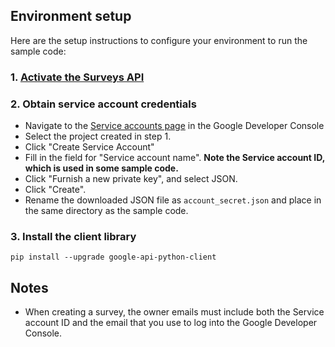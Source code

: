 ## Environment setup

Here are the setup instructions to configure your environment to run the sample code:

### 1. [Activate the Surveys API][1]

### 2. Obtain service account credentials
* Navigate to the [Service accounts page][2] in the Google Developer Console
* Select the project created in step 1.
* Click "Create Service Account"
* Fill in the field for "Service account name".  **Note the Service account ID, which is used in some sample code.**
* Click "Furnish a new private key", and select JSON.
* Click "Create".
* Rename the downloaded JSON file as `account_secret.json` and place in the same directory as the sample code.

### 3. Install the client library

`pip install --upgrade google-api-python-client`

## Notes

* When creating a survey, the owner emails must include both the Service account ID and the email that you use to log into the Google Developer Console.

[1]: https://developers.google.com/surveys/v2/guides/getting-started-guide#activate-the-surveys-api
[2]: https://console.developers.google.com/iam-admin/serviceaccounts/
